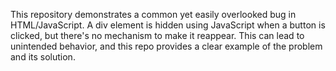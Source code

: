 This repository demonstrates a common yet easily overlooked bug in HTML/JavaScript.  A div element is hidden using JavaScript when a button is clicked, but there's no mechanism to make it reappear. This can lead to unintended behavior, and this repo provides a clear example of the problem and its solution.